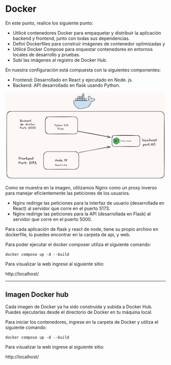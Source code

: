 # Docker 
En este punto, realice los siguiente punto: 
- Utilicé contenedores Docker para empaquetar y distribuir la aplicación backend y frontend, junto con todas sus dependencias.
- Definí Dockerfiles para construir imágenes de contenedor optimizadas y 
- Utilicé Docker Compose para orquestar contenedores en entornos locales de desarrollo y pruebas.
- Subí las imágenes al registro de Docker Hub.

En nuestra configuración está compuesta con la siguientes  componentes:  
- Frontend: Desarrollado en React y ejecutado en Node. js. 
- Backend: API desarrollado en flask  usando Python. 

![Docker](/doc/Docker.png)

Como se muestra en la imagen, utilizamos Nginx como un proxy inverso para manejar eficientemente las peticiones de los usuarios.
- Nginx redirige las peticiones para la interfaz de usuario (desarrollada en React) al servidor que corre en el puerto 5173. 
- Nginx redirige las peticiones para la API (desarrollada en Flask) al servidor que corre en el puerto 5000.

Para cada aplicación de  flask y react de node, tiene su propio archivo en dockerfile, lo puedes encontrar en la carpeta de api, y web. 

Para poder ejecutar el docker composer  utiliza el siguiente comando:

    docker compose up -d --build 

Para visualizar la web ingrese al siguiente sitio: 

http://localhost/ [](http://localhost/)

--- 
## Imagen Docker hub
Cada imagen de Docker ya ha sido construida y subida a Docker Hub. Puedes ejecutarlas desde el directorio de Docker en tu máquina local.

Para iniciar los contenedores, ingrese en la carpeta de Docker y utiliza el siguiente comando:

    docker compose up -d --build 

Para visualizar la web ingrese al siguiente sitio:

http://localhost/ [](http://localhost/)
